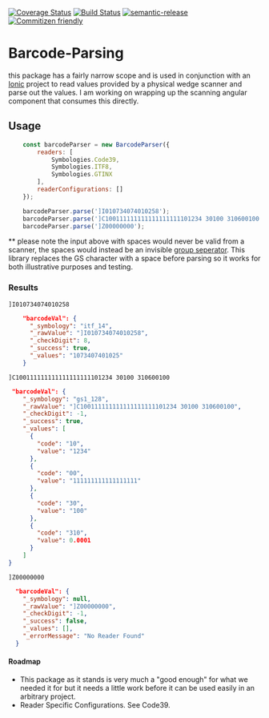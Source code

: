 [![Coverage Status](https://coveralls.io/repos/github/stonelasley/barcode-parsing/badge.svg?branch=master)](https://coveralls.io/github/stonelasley/barcode-parsing?branch=master)
[![Build Status](https://travis-ci.org/stonelasley/barcode-parsing.svg?branch=master)](https://travis-ci.org/stonelasley/barcode-parsing)
[![semantic-release](https://img.shields.io/badge/%20%20%F0%9F%93%A6%F0%9F%9A%80-semantic--release-e10079.svg)](https://github.com/semantic-release/semantic-release)
[![Commitizen friendly](https://img.shields.io/badge/commitizen-friendly-brightgreen.svg)](http://commitizen.github.io/cz-cli/)

# Barcode-Parsing

this package has a fairly narrow scope and is used in conjunction with an [Ionic](https://ionicframework.com/) project to read values provided by a physical wedge scanner and parse out the values. I am working on wrapping up the scanning angular component that consumes this directly. 


## Usage
```javascript
    const barcodeParser = new BarcodeParser({
        readers: [
            Symbologies.Code39,
            Symbologies.ITF8,
            Symbologies.GTINX
        ],
        readerConfigurations: []
    });

    barcodeParser.parse(']I010734074010258');
    barcodeParser.parse(']C100111111111111111111101234 30100 310600100');
    barcodeParser.parse(']Z00000000');
```
** please note the input above with spaces would never be valid from a scanner, the spaces would instead be an invisible [group seperator](http://www.theasciicode.com.ar/ascii-control-characters/group-separator-ascii-code-29.html). This library replaces the GS character with a space before parsing so it works for both illustrative purposes and testing. 

 ### Results 

`]I010734074010258`

```json
    "barcodeVal": {
      "_symbology": "itf_14",
      "_rawValue": "]I010734074010258",
      "_checkDigit": 8,
      "_success": true,
      "_values": "1073407401025"
    }
```

`]C100111111111111111111101234 30100 310600100`
```json
 "barcodeVal": {
    "_symbology": "gs1_128",
    "_rawValue": "]C100111111111111111111101234 30100 310600100",
    "_checkDigit": -1,
    "_success": true,
    "_values": [
      {
        "code": "10",
        "value": "1234"
      },
      {
        "code": "00",
        "value": "111111111111111111"
      },
      {
        "code": "30",
        "value": "100"
      },
      {
        "code": "310",
        "value": 0.0001
      }
    ]
}
```

`]Z00000000`
```json
  "barcodeVal": {
    "_symbology": null,
    "_rawValue": "]Z00000000",
    "_checkDigit": -1,
    "_success": false,
    "_values": [],
    "_errorMessage": "No Reader Found"
  }
```

#### Roadmap

 - This package as it stands is very much a "good enough" for what we needed it for but it needs a little work before it can be used easily in an arbitrary project.
 - Reader Specific Configurations. See Code39. 
